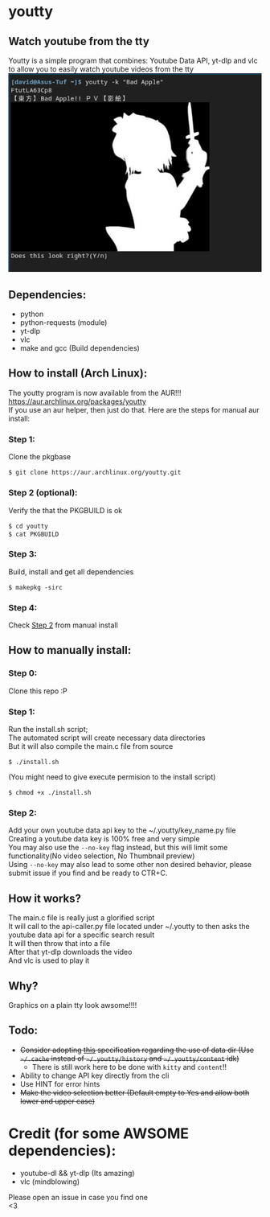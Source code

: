 # youtty
## Watch youtube from the tty
Youtty is a simple program that combines: Youtube Data API, yt-dlp and vlc to allow you to easily watch youtube videos from the tty  
![Screenshot](/Screenshot.png)  
## Dependencies:  
- python      
- python-requests (module)       
- yt-dlp   
- vlc  
- make and gcc (Build dependencies)
## How to install (Arch Linux):
The youtty program is now available from the AUR!!!   
https://aur.archlinux.org/packages/youtty    
If you use an aur helper, then just do that.
Here are the steps for manual aur install:
### Step 1:
Clone the pkgbase
```
$ git clone https://aur.archlinux.org/youtty.git
```
### Step 2 (optional):
Verify the that the PKGBUILD is ok
```
$ cd youtty
$ cat PKGBUILD
```
### Step 3:
Build, install and get all dependencies
```
$ makepkg -sirc
```
### Step 4:
Check [Step 2](https://github.com/Dvd-Znf/youtty#step-2) from manual install
## How to manually install:
### Step 0:
Clone this repo :P  
### Step 1:
Run the install.sh script;  
The automated script will create necessary data directories  
But it will also compile the main.c file from source
```
$ ./install.sh  
```
(You might need to give execute permision to the install script)
```
$ chmod +x ./install.sh  
```
### Step 2:
Add your own youtube data api key to the ~/.youtty/key_name.py file  
Creating a youtube data key is 100% free and very simple   
You may also use the `--no-key` flag instead, but this will limit some functionality(No video selection, No Thumbnail preview)     
Using `--no-key` may also lead to some other non desired behavior, please submit issue if you find and be ready to CTR+C.     
## How it works?
The main.c file is really just a glorified script  
It will call to the api-caller.py file located under ~/.youtty to then asks the youtube data api for a specific search result  
It will then throw that into a file  
After that yt-dlp downloads the video  
And vlc is used to play it  
## Why?
Graphics on a plain tty look awsome!!!!  
## Todo:   
- ~~Consider adopting [this](http://standards.freedesktop.org/basedir-spec/basedir-spec-latest.html) specification regarding the use of data dir (Use `~/.cache` instead of `~/.youtty/history` and `~/.youtty/content` idk)~~      
    - There is still work here to be done with `kitty` and `content`!!
- Ability to change API key directly from the cli      
- Use HINT for error hints       
- ~~Make the video selection better (Default empty to Yes and allow both lower and upper case)~~        
# Credit (for some AWSOME dependencies):
- youtube-dl && yt-dlp (Its amazing)
- vlc (mindblowing)
  
Please open an issue in case you find one  
<3  
